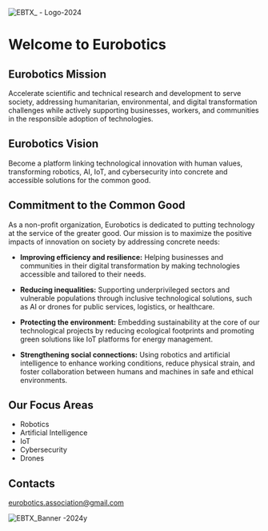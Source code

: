 
![EBTX_ - Logo-2024](https://github.com/user-attachments/assets/e5e3d4d0-1e24-4a9f-9cac-788d3271fa5d)

# Welcome to Eurobotics

## Eurobotics Mission

Accelerate scientific and technical research and development to serve society, addressing humanitarian, environmental, and digital transformation challenges while actively supporting businesses, workers, and communities in the responsible adoption of technologies.

## Eurobotics Vision

Become a platform linking technological innovation with human values, transforming robotics, AI, IoT, and cybersecurity into concrete and accessible solutions for the common good.

## Commitment to the Common Good

As a non-profit organization, Eurobotics is dedicated to putting technology at the service of the greater good. Our mission is to maximize the positive impacts of innovation on society by addressing concrete needs:

- **Improving efficiency and resilience:** Helping businesses and communities in their digital transformation by making technologies accessible and tailored to their needs.
  
- **Reducing inequalities:** Supporting underprivileged sectors and vulnerable populations through inclusive technological solutions, such as AI or drones for public services, logistics, or healthcare.
  
- **Protecting the environment:** Embedding sustainability at the core of our technological projects by reducing ecological footprints and promoting green solutions like IoT platforms for energy management.
  
- **Strengthening social connections:** Using robotics and artificial intelligence to enhance working conditions, reduce physical strain, and foster collaboration between humans and machines in safe and ethical environments.


## Our Focus Areas

- Robotics
- Artificial Intelligence
- IoT
- Cybersecurity
- Drones

## Contacts

eurobotics.association@gmail.com


![EBTX_Banner -2024y](https://github.com/user-attachments/assets/fe12392c-fb14-4463-96b3-caddc57c09ca)

